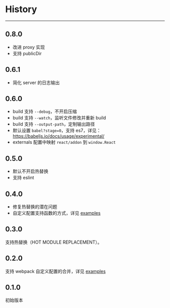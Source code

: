# History

---

## 0.8.0

- 改进 proxy 实现
- 支持 publicDir

## 0.6.1

- 简化 server 的日志输出

## 0.6.0

- build 支持 `--debug`，不开启压缩
- build 支持 `--watch`，监听文件修改并重新 build
- build 支持 `--output-path`，定制输出路径
- 默认设置 `babel?stage=0`，支持 es7，详见：https://babeljs.io/docs/usage/experimental/
- externals 配置中映射 `react/addon` 到 `window.React`

## 0.5.0

- 默认不开启热替换
- 支持 eslint

## 0.4.0

- 修复热替换的潜在问题
- 自定义配置支持函数的方式，详见 [examples](./examples/customize-with-reactcss)

## 0.3.0

支持热替换（HOT MODULE REPLACEMENT）。

## 0.2.0

支持 webpack 自定义配置的合并，详见 [examples](./examples/customize-with-reactcss)

## 0.1.0

初始版本

